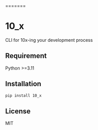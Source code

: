 =======

# 10_x

CLI for 10x-ing your development process

## Requirement

Python >=3.11

## Installation

```bash
pip install 10_x
```

## License

MIT
